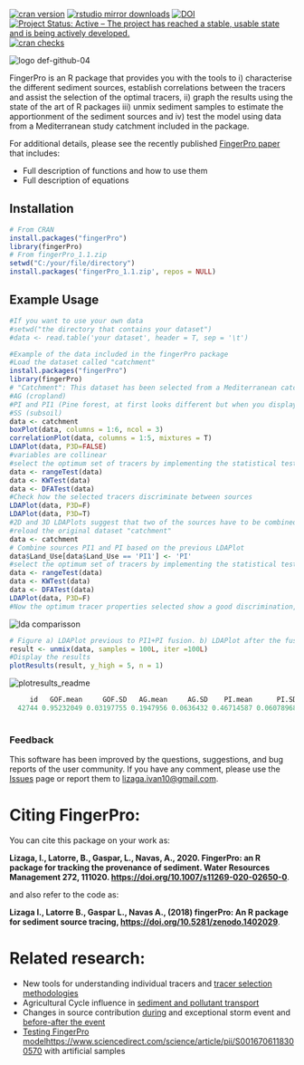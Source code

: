 [![cran version](http://www.r-pkg.org/badges/version/fingerPro?color=yellow)](https://cran.r-project.org/package=fingerPro)
[![rstudio mirror downloads](http://cranlogs.r-pkg.org/badges/grand-total/fingerPro)](https://github.com/metacran/cranlogs.app)
[![DOI](https://zenodo.org/badge/DOI/10.5281/zenodo.1402029.svg)](https://doi.org/10.5281/zenodo.1402029)
[![Project Status: Active – The project has reached a stable, usable state and is being actively developed.](http://www.repostatus.org/badges/latest/active.svg)](http://www.repostatus.org/#active)
[![cran checks](https://cranchecks.info/badges/worst/fingerPro)](https://cranchecks.info/pkgs/fingerPro)

![logo def-github-04](https://user-images.githubusercontent.com/30837036/91882995-13c90200-ec84-11ea-9643-0191dfbca995.jpg)


FingerPro is an R package that provides you with the tools to i) characterise the different sediment sources, establish correlations between the tracers and assist the selection of the optimal tracers, ii) graph the results using the state of the art of R packages iii) unmix sediment samples to estimate the apportionment of the sediment sources and iv) test the model using data from a Mediterranean study catchment included in the package. 

For additional details, please see the recently published [FingerPro paper](https://link.springer.com/article/10.1007%2Fs11269-020-02650-0) that includes:

- Full description of functions and how to use them
- Full description of equations

Installation
------------
``` r
# From CRAN
install.packages("fingerPro")
library(fingerPro)
# From fingerPro_1.1.zip
setwd("C:/your/file/directory")
install.packages('fingerPro_1.1.zip', repos = NULL)
```
Example Usage
-------------
``` r
#If you want to use your own data
#setwd("the directory that contains your dataset")
#data <- read.table('your dataset', header = T, sep = '\t')

#Example of the data included in the fingerPro package
#Load the dataset called "catchment" 
install.packages("fingerPro")    
library(fingerPro)
# "Catchment": This dataset has been selected from a Mediterranean catchment and contains high-quality radionuclides and geochemistry data.
#AG (cropland)
#PI and PI1 (Pine forest, at first looks different but when you display de LDA plot you will see that the wisher decision in join both pines as the same source)
#SS (subsoil)
data <- catchment
boxPlot(data, columns = 1:6, ncol = 3)
correlationPlot(data, columns = 1:5, mixtures = T)
LDAPlot(data, P3D=FALSE)
#variables are collinear
#select the optimum set of tracers by implementing the statistical tests 
data <- rangeTest(data)
data <- KWTest(data)
data <- DFATest(data)
#Check how the selected tracers discriminate between sources
LDAPlot(data, P3D=F)
LDAPlot(data, P3D=T)
#2D and 3D LDAPlots suggest that two of the sources have to be combined
#reload the original dataset "catchment"
data <- catchment
# Combine sources PI1 and PI based on the previous LDAPlot
data$Land_Use[data$Land_Use == 'PI1'] <- 'PI'
#select the optimum set of tracers by implementing the statistical tests 
data <- rangeTest(data)
data <- KWTest(data)
data <- DFATest(data)
LDAPlot(data, P3D=F)
#Now the optimum tracer properties selected show a good discrimination, so proceed with the unmix function
``` 
![lda comparisson](https://user-images.githubusercontent.com/30837036/43969407-535dab0c-9cca-11e8-8c3d-18fbc3048fb0.png)
```r
# Figure a) LDAPlot previous to PI1+PI fusion. b) LDAPlot after the fusion of both pines
result <- unmix(data, samples = 100L, iter =100L)
#Display the results
plotResults(result, y_high = 5, n = 1)
```

![plotresults_readme](https://user-images.githubusercontent.com/30837036/91887212-c43a0480-ec8a-11ea-9315-06c666da5507.png)
```r
     id   GOF.mean     GOF.SD   AG.mean     AG.SD    PI.mean      PI.SD    SS.mean      SS.SD
  42744 0.95232049 0.03197755 0.1947956 0.0636432 0.46714587 0.06078968 0.33805860 0.06227879
    
```

### Feedback

This software has been improved by the questions, suggestions, and bug reports of the user community. If you have any comment, please use the [Issues](https://github.com/eead-csic-eesa/fingerPro/issues) page or report them to lizaga.ivan10@gmail.com.


# Citing FingerPro:
You can cite this package on your work as:

**Lizaga, I., Latorre, B., Gaspar, L., Navas, A., 2020. FingerPro: an R package for tracking the provenance of sediment. Water Resources Management 272, 111020. https://doi.org/10.1007/s11269-020-02650-0**.

and also refer to the code as:

**Lizaga I., Latorre B., Gaspar L., Navas A., (2018) fingerPro: An R package for sediment source tracing, https://doi.org/10.5281/zenodo.1402029**.

# Related research:

- New tools for understanding individual tracers and [tracer selection methodologies ](https://www.sciencedirect.com/science/article/pii/S0048969720310482?via%3Dihub)
- Agricultural Cycle influence in [sediment and pollutant transport](https://www.sciencedirect.com/science/article/pii/S0301479720309488?via%3Dihub)
- Changes in source contribution [during](https://www.sciencedirect.com/science/article/pii/S0301479719304220?via%3Dihub) and exceptional storm event and [before-after the event](https://www.sciencedirect.com/science/article/pii/S0169555X19302302?via%3Dihub)
- [Testing FingerPro model]()https://www.sciencedirect.com/science/article/pii/S0016706118300570 with artificial samples

